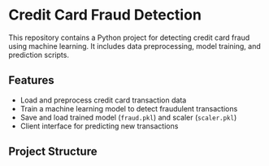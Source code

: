 # Credit Card Fraud Detection

This repository contains a Python project for detecting credit card fraud using machine learning. It includes data preprocessing, model training, and prediction scripts.

## Features

- Load and preprocess credit card transaction data
- Train a machine learning model to detect fraudulent transactions
- Save and load trained model (`fraud.pkl`) and scaler (`scaler.pkl`)
- Client interface for predicting new transactions

## Project Structure

